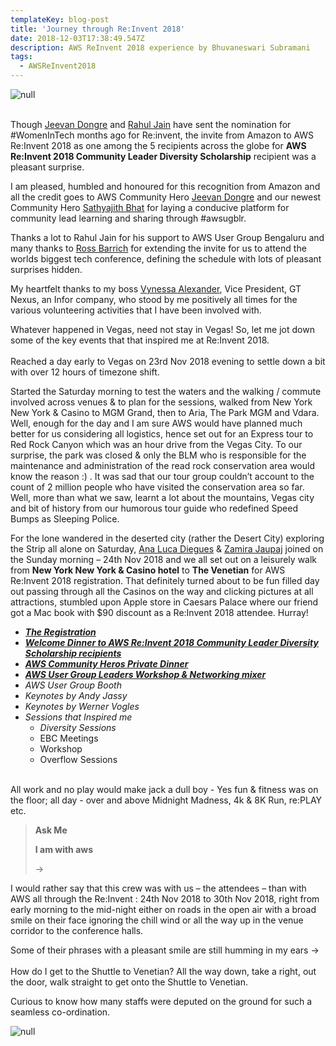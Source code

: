 ```yaml
---
templateKey: blog-post
title: 'Journey through Re:Invent 2018'
date: 2018-12-03T17:38:49.547Z
description: AWS ReInvent 2018 experience by Bhuvaneswari Subramani
tags:
  - AWSReInvent2018
---
```

![null](/img/reinvent.png)

\
Though [Jeevan Dongre](https://www.linkedin.com/in/sathyabhat/) and [Rahul Jain](https://www.linkedin.com/in/rahrj/) have sent the nomination for #WomenInTech months ago for Re:invent, the invite from Amazon to AWS Re:Invent 2018 as one among the 5 recipients across the globe for **AWS Re:Invent  2018 Community Leader Diversity Scholarship** recipient was a pleasant surprise.

I am pleased, humbled and honoured for this recognition from Amazon and all the credit goes to AWS Community Hero [Jeevan Dongre](https://www.linkedin.com/in/sathyabhat/) and our newest Community Hero [Sathyajith Bhat](https://www.linkedin.com/in/sathyabhat/) for laying a conducive platform for community lead learning and sharing through #awsugblr.

Thanks a lot to Rahul Jain for his support to AWS User Group Bengaluru and many thanks to [Ross Barrich](https://www.linkedin.com/in/rossbarich/) for extending the invite for us to attend the worlds biggest tech conference, defining the schedule with lots of pleasant surprises hidden.

My heartfelt thanks to my boss [Vynessa Alexander](https://www.linkedin.com/in/vynessa-alexander-5742029/), Vice President, GT Nexus, an Infor company, who stood by me positively all times for the various volunteering activities that I have been involved with.

Whatever happened in Vegas, need not stay in Vegas! So, let me jot down some of the key events that that inspired me at Re:Invent 2018. \
\
Reached a day early to Vegas on 23rd Nov 2018 evening to settle down a bit with over 12 hours of timezone shift. 

Started the Saturday morning to test the waters and the walking / commute involved across venues & to plan for the sessions, walked from New York New York & Casino to MGM Grand, then to Aria, The Park MGM and Vdara. Well, enough for the day and I am sure AWS would have planned much better for us considering all logistics, hence set out for an Express tour to Red Rock Canyon which was an hour drive from the Vegas City. To our surprise, the park was closed & only the BLM who is responsible for the maintenance and administration of the read rock conservation area would know the reason :) . It was sad that our tour group couldn’t account to the count of 2 million people who have visited the conservation area so far. Well, more than what we saw, learnt a lot about the mountains, Vegas city and bit of history from our humorous tour guide who redefined Speed Bumps as Sleeping Police. 

For the lone wandered in the deserted city (rather the Desert City) exploring the Strip all alone on Saturday, [Ana Luca Diegues](https://www.linkedin.com/in/anluca/) & [Zamira Jaupaj](https://www.linkedin.com/in/zamirajaupaj/) joined on the Sunday morning – 24th Nov 2018 and we all set out on a leisurely walk from **New York New York & Casino hotel** to **The Venetian** for AWS Re:Invent 2018 registration. That definitely turned about to be fun filled day out passing through all the Casinos on the way and clicking pictures at all attractions, stumbled upon Apple store in Caesars Palace where our friend got a Mac book with $90 discount as a Re:Invent 2018 attendee. Hurray!

* __[_The Registration_](https://www.awsugblr.in/blog/2018-12-03-awsreinvent2018-the-registration/)__
* __[_Welcome Dinner to AWS Re:Invent 2018 Community Leader Diversity Scholarship recipients_](https://www.awsugblr.in/blog/2018-12-04-welcome-dinner-to-aws-re-invent-2018-community-leader-diversity-scholarship-recipients/)__
* __[_AWS Community Heros Private Dinner_](https://www.awsugblr.in/blog/2018-12-04-awsreinvent2018-aws-community-hero-private-dinner/)__
* __[_AWS User Group Leaders Workshop & Networking mixer_](https://www.awsugblr.in/blog/2018-12-04-aws-user-group-leader-workshop-networking-mixer/)__
* _AWS User Group Booth_
* _Keynotes by Andy Jassy_
* _Keynotes by Werner Vogles_
* _Sessions that Inspired me_
  * _Diversity Sessions_
  * EBC Meetings
  * Workshop
  * Overflow Sessions

\
All work and no play would make jack a dull boy - Yes fun & fitness was on the floor; all day - over and above Midnight Madness, 4k & 8K Run, re:PLAY etc.

> **Ask Me**
>
> **I am with aws**
>
> \->

I would rather say that this crew was with us – the attendees – than with AWS all through the Re:Invent : 24th Nov 2018 to 30th Nov 2018, right from early morning to the mid-night either on roads in the open air with a broad smile on their face ignoring the chill wind or all the way up in the venue corridor to the conference halls.

Some of their phrases with a pleasant smile are still humming in my ears -> \
\
How do I get to the Shuttle to Venetian?
All the way down, take a right, out the door, walk straight to get onto the Shuttle to Venetian. 

Curious to know how many staffs were deputed on the ground for such a seamless co-ordination.

![null](/img/askme.png)
